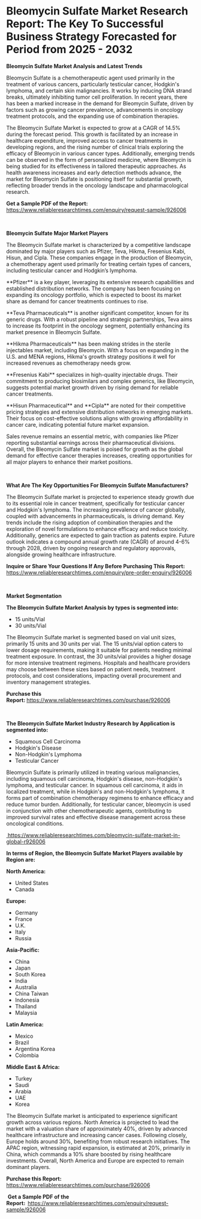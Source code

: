<p><h1>Bleomycin Sulfate Market Research Report: The Key To Successful Business Strategy Forecasted for Period from 2025 - 2032</h1></p><p><strong>Bleomycin Sulfate Market Analysis and Latest Trends</strong></p>
<p><p>Bleomycin Sulfate is a chemotherapeutic agent used primarily in the treatment of various cancers, particularly testicular cancer, Hodgkin's lymphoma, and certain skin malignancies. It works by inducing DNA strand breaks, ultimately inhibiting tumor cell proliferation. In recent years, there has been a marked increase in the demand for Bleomycin Sulfate, driven by factors such as growing cancer prevalence, advancements in oncology treatment protocols, and the expanding use of combination therapies.</p><p>The Bleomycin Sulfate Market is expected to grow at a CAGR of 14.5% during the forecast period. This growth is facilitated by an increase in healthcare expenditure, improved access to cancer treatments in developing regions, and the rising number of clinical trials exploring the efficacy of Bleomycin in various cancer types. Additionally, emerging trends can be observed in the form of personalized medicine, where Bleomycin is being studied for its effectiveness in tailored therapeutic approaches. As health awareness increases and early detection methods advance, the market for Bleomycin Sulfate is positioning itself for substantial growth, reflecting broader trends in the oncology landscape and pharmacological research.</p></p>
<p><strong>Get a Sample PDF of the Report:&nbsp;</strong> <a href="https://www.reliableresearchtimes.com/enquiry/request-sample/926006?utm_campaign=3298&utm_medium=2&utm_source=Github&utm_content=ia&utm_term=19042025&utm_id=bleomycin-sulfate">https://www.reliableresearchtimes.com/enquiry/request-sample/926006</a></p>
<p>&nbsp;</p>
<p><strong>Bleomycin Sulfate Major Market Players</strong></p>
<p><p>The Bleomycin Sulfate market is characterized by a competitive landscape dominated by major players such as Pfizer, Teva, Hikma, Fresenius Kabi, Hisun, and Cipla. These companies engage in the production of Bleomycin, a chemotherapy agent used primarily for treating certain types of cancers, including testicular cancer and Hodgkin’s lymphoma.</p><p>**Pfizer** is a key player, leveraging its extensive research capabilities and established distribution networks. The company has been focusing on expanding its oncology portfolio, which is expected to boost its market share as demand for cancer treatments continues to rise. </p><p>**Teva Pharmaceuticals** is another significant competitor, known for its generic drugs. With a robust pipeline and strategic partnerships, Teva aims to increase its footprint in the oncology segment, potentially enhancing its market presence in Bleomycin Sulfate.</p><p>**Hikma Pharmaceuticals** has been making strides in the sterile injectables market, including Bleomycin. With a focus on expanding in the U.S. and MENA regions, Hikma's growth strategy positions it well for increased revenues as chemotherapy needs grow.</p><p>**Fresenius Kabi** specializes in high-quality injectable drugs. Their commitment to producing biosimilars and complex generics, like Bleomycin, suggests potential market growth driven by rising demand for reliable cancer treatments.</p><p>**Hisun Pharmaceutical** and **Cipla** are noted for their competitive pricing strategies and extensive distribution networks in emerging markets. Their focus on cost-effective solutions aligns with growing affordability in cancer care, indicating potential future market expansion.</p><p>Sales revenue remains an essential metric, with companies like Pfizer reporting substantial earnings across their pharmaceutical divisions. Overall, the Bleomycin Sulfate market is poised for growth as the global demand for effective cancer therapies increases, creating opportunities for all major players to enhance their market positions.</p></p>
<p>&nbsp;</p>
<p><strong>What Are The Key Opportunities For Bleomycin Sulfate Manufacturers?</strong></p>
<p><p>The Bleomycin Sulfate market is projected to experience steady growth due to its essential role in cancer treatment, specifically for testicular cancer and Hodgkin's lymphoma. The increasing prevalence of cancer globally, coupled with advancements in pharmaceuticals, is driving demand. Key trends include the rising adoption of combination therapies and the exploration of novel formulations to enhance efficacy and reduce toxicity. Additionally, generics are expected to gain traction as patents expire. Future outlook indicates a compound annual growth rate (CAGR) of around 4-6% through 2028, driven by ongoing research and regulatory approvals, alongside growing healthcare infrastructure.</p></p>
<p><strong>Inquire or Share Your Questions If Any Before Purchasing This Report:</strong> <a href="https://www.reliableresearchtimes.com/enquiry/pre-order-enquiry/926006?utm_campaign=3298&utm_medium=2&utm_source=Github&utm_content=ia&utm_term=19042025&utm_id=bleomycin-sulfate">https://www.reliableresearchtimes.com/enquiry/pre-order-enquiry/926006</a></p>
<p>&nbsp;</p>
<p><strong>Market Segmentation</strong></p>
<p><strong>The Bleomycin Sulfate Market Analysis by types is segmented into:</strong></p>
<p><ul><li>15 units/Vial</li><li>30 units/Vial</li></ul></p>
<p><p>The Bleomycin Sulfate market is segmented based on vial unit sizes, primarily 15 units and 30 units per vial. The 15 units/vial option caters to lower dosage requirements, making it suitable for patients needing minimal treatment exposure. In contrast, the 30 units/vial provides a higher dosage for more intensive treatment regimens. Hospitals and healthcare providers may choose between these sizes based on patient needs, treatment protocols, and cost considerations, impacting overall procurement and inventory management strategies.</p></p>
<p><strong>Purchase this Report:&nbsp;</strong><a href="https://www.reliableresearchtimes.com/purchase/926006?utm_campaign=3298&utm_medium=2&utm_source=Github&utm_content=ia&utm_term=19042025&utm_id=bleomycin-sulfate">https://www.reliableresearchtimes.com/purchase/926006</a></p>
<p>&nbsp;</p>
<p><strong>The Bleomycin Sulfate Market Industry Research by Application is segmented into:</strong></p>
<p><ul><li>Squamous Cell Carcinoma</li><li>Hodgkin's Disease</li><li>Non-Hodgkin's Lymphoma</li><li>Testicular Cancer</li></ul></p>
<p><p>Bleomycin Sulfate is primarily utilized in treating various malignancies, including squamous cell carcinoma, Hodgkin's disease, non-Hodgkin's lymphoma, and testicular cancer. In squamous cell carcinoma, it aids in localized treatment, while in Hodgkin's and non-Hodgkin's lymphoma, it forms part of combination chemotherapy regimens to enhance efficacy and reduce tumor burden. Additionally, for testicular cancer, bleomycin is used in conjunction with other chemotherapeutic agents, contributing to improved survival rates and effective disease management across these oncological conditions.</p></p>
<p><a href="https://www.reliableresearchtimes.com/bleomycin-sulfate-market-in-global-r926006?utm_campaign=3298&utm_medium=2&utm_source=Github&utm_content=ia&utm_term=19042025&utm_id=bleomycin-sulfate">&nbsp;https://www.reliableresearchtimes.com/bleomycin-sulfate-market-in-global-r926006</a></p>
<p><strong>In terms of Region, the Bleomycin Sulfate Market Players available by Region are:</strong></p>
<p>
    <p> <strong> North America: </strong>
        <ul>
            <li>United States</li>
            <li>Canada</li>
        </ul>
        </p> 
    <p> <strong> Europe: </strong>
        <ul>
            <li>Germany</li>
            <li>France</li>
            <li>U.K.</li>
            <li>Italy</li>
            <li>Russia</li>
        </ul>
        </p> 
    <p> <strong> Asia-Pacific: </strong>
        <ul>
            <li>China</li>
            <li>Japan</li>
            <li>South Korea</li>
            <li>India</li>
            <li>Australia</li>
            <li>China Taiwan</li>
            <li>Indonesia</li>
            <li>Thailand</li>
            <li>Malaysia</li>
        </ul>
        </p> 
    <p> <strong> Latin America: </strong>
        <ul>
            <li>Mexico</li>
            <li>Brazil</li>
            <li>Argentina Korea</li>
            <li>Colombia</li>
        </ul>
        </p> 
    <p> <strong> Middle East & Africa: </strong>
        <ul>
            <li>Turkey</li>
            <li>Saudi</li>
            <li>Arabia</li>
            <li>UAE</li>
            <li>Korea</li>
        </ul>
    </p>
    </p>
<p><p>The Bleomycin Sulfate market is anticipated to experience significant growth across various regions. North America is projected to lead the market with a valuation share of approximately 40%, driven by advanced healthcare infrastructure and increasing cancer cases. Following closely, Europe holds around 30%, benefiting from robust research initiatives. The APAC region, witnessing rapid expansion, is estimated at 20%, primarily in China, which commands a 10% share boosted by rising healthcare investments. Overall, North America and Europe are expected to remain dominant players.</p></p>
<p><strong>Purchase this Report: </strong><a href="https://www.reliableresearchtimes.com/purchase/926006?utm_campaign=3298&utm_medium=2&utm_source=Github&utm_content=ia&utm_term=19042025&utm_id=bleomycin-sulfate">https://www.reliableresearchtimes.com/purchase/926006</a></p>
<p>&nbsp;<strong>Get a Sample PDF of the Report:&nbsp;&nbsp;</strong><a href="https://www.reliableresearchtimes.com/enquiry/request-sample/926006?utm_campaign=3298&utm_medium=2&utm_source=Github&utm_content=ia&utm_term=19042025&utm_id=bleomycin-sulfate">https://www.reliableresearchtimes.com/enquiry/request-sample/926006</a></p>
<p><strong></strong></p>
<p><p></p><p></p><p></p></p>